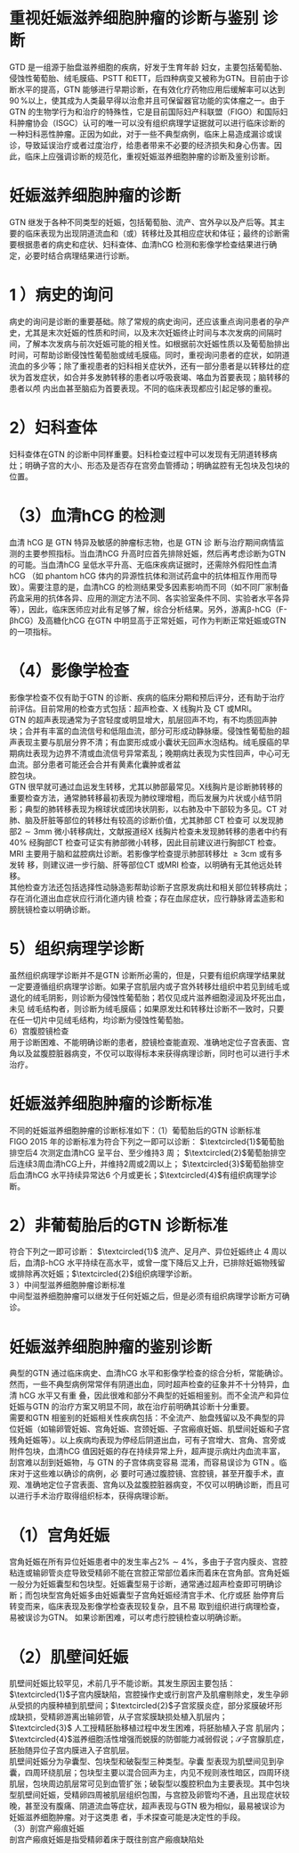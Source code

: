 # 重视妊娠滋养细胞肿瘤的诊断与鉴别 诊断  
GTD  是一组源于胎盘滋养细胞的疾病，好发于生育年龄 妇女，主要包括葡萄胎、侵蚀性葡萄胎、绒毛膜癌、PSTT 和ETT，后四种病变又被称为GTN。目前由于诊断水平的提高，GTN 能够进行早期诊断，在有效化疗药物应用后缓解率可以达到$90\,\%$以上，使其成为人类最早得以治愈并且可保留器官功能的实体瘤之一。由于GTN 的生物学行为和治疗的特殊性，它是目前国际妇产科联盟（FIGO）和国际妇科肿瘤协会（ISGC）认可的唯一可以没有组织病理学证据就可以进行临床诊断的一种妇科恶性肿瘤。正因为如此，对于一些不典型病例，临床上易造成漏诊或误诊，导致延误治疗或者过度治疗，给患者带来不必要的经济损失和身心伤害。因此，临床上应强调诊断的规范化，重视妊娠滋养细胞肿瘤的诊断及鉴别诊断。  
#  妊娠滋养细胞肿瘤的诊断  
GTN 继发于各种不同类型的妊娠，包括葡萄胎、流产、宫外孕以及产后等。其主要的临床表现为出现阴道流血和（或）转移灶及其相应症状和体征；最终的诊断需要根据患者的病史和症状、妇科查体、血清hCG 检测和影像学检查结果进行确定，必要时结合病理结果进行诊断。  
# 1 ）病史的询问  
病史的询问是诊断的重要基础。除了常规的病史询问，还应该重点询问患者的孕产史，尤其是末次妊娠的性质和时间，以及末次妊娠终止时间与本次发病的间隔时间，了解本次发病与前次妊娠可能的相关性。如根据前次妊娠性质以及葡萄胎排出时间，可帮助诊断侵蚀性葡萄胎或绒毛膜癌。同时，重视询问患者的症状，如阴道流血的多少等；除了重视患者的妇科相关症状外，还有一部分患者是以转移灶的症状为首发症状，如合并多发肺转移的患者以呼吸衰竭、咯血为首要表现；脑转移的患者以颅 内出血甚至脑疝为首要表现。不同的临床表现都应引起足够的重视。  
# 2）妇科查体  
妇科查体在GTN 的诊断中同样重要。妇科检查过程中可以发现有无阴道转移病灶；明确子宫的大小、形态及是否存在宫旁血管搏动；明确盆腔有无包块及包块的位置。  
# （3）血清hCG 的检测  
血清 hCG  是 GTN  特异及敏感的肿瘤标志物，也是 GTN  诊 断与治疗期间病情监测的主要参照指标。当血清hCG 升高时应首先排除妊娠，然后再考虑诊断为GTN 的可能。当血清hCG 呈低水平升高、无临床疾病证据时，还需除外假阳性血清 hCG （如 phantom hCG 体内的异源性抗体和测试药盒中的抗体相互作用而导致）。需要注意的是，血清hCG 的检测结果受多因素影响而不同（如不同厂家制备药盒采用的抗体各异、应用的测定方法不同、各实验室条件不同、实验者水平各异等），因此，临床医师应对此有足够了解，综合分析结果。另外，游离$\upbeta$-hCG（F-βhCG）及高糖化hCG 在GTN 中明显高于正常妊娠，可作为判断正常妊娠或GTN 的一项指标。  
# （4）影像学检查  
影像学检查不仅有助于GTN 的诊断、疾病的临床分期和预后评分，还有助于治疗前评估。目前常用的检查方式包括：超声检查、X 线胸片及 CT 或MRI。  
GTN 的超声表现通常为子宫轻度或明显增大，肌层回声不均，有不均质回声肿块；合并有丰富的血流信号和低阻血流，部分可形成动静脉瘘。侵蚀性葡萄胎的超声表现主要与肌层分界不清；有血窦形成或小囊状无回声水泡结构。绒毛膜癌的早期病灶表现为边界不清或血流信号异常紊乱；晚期病灶表现为实性回声，中心可无血流。部分患者可能还会合并有黄素化囊肿或者盆  
腔包块。  
GTN 很早就可通过血运发生转移，尤其以肺部最常见。X线胸片是诊断肺转移的重要检查方法，通常肺转移最初表现为肺纹理增粗，而后发展为片状或小结节阴影；典型的肺转移表现为棉球状或团块状阴影，以右肺及中下部较为多见。CT 对肺、脑及肝脏等部位的转移灶有较高的诊断价值，尤其肺部 CT  检查可 以发现肺部$2\sim3\mathrm{mm}$ 微小转移病灶，文献报道经X 线胸片检查未发现肺转移的患者中约有$40\%$ 经胸部CT 检查可证实有肺部微小转移，因此目前建议进行胸部CT 检查。MRI 主要用于脑和盆腔病灶诊断。若影像学检查提示肺部转移灶 $\geqslant3\mathrm{cm}$  或有多发转 移，则建议进一步行脑、肝等部位CT 或MRI 检查，以明确有无其他远处转移。  
其他检查方法还包括选择性动脉造影帮助诊断子宫原发病灶和相关部位转移病灶；存在消化道出血症状应行消化道内镜 检查；存在血尿症状，应行静脉肾盂造影和膀胱镜检查以明确诊断。  
# 5）组织病理学诊断  
虽然组织病理学诊断并不是GTN 诊断所必需的，但是，只要有组织病理学结果就一定要遵循组织病理学诊断。如果子宫肌层内或子宫外转移灶组织中若见到绒毛或退化的绒毛阴影，则诊断为侵蚀性葡萄胎；若仅见成片滋养细胞浸润及坏死出血，未见 绒毛结构者，则诊断为绒毛膜癌；如果原发灶和转移灶诊断不一致时，只要在任一切片中见绒毛结构，均诊断为侵蚀性葡萄胎。  
6）宫腹腔镜检查  
用于诊断困难、不能明确诊断的患者，腔镜检查能直观、准确地定位子宫表面、宫角以及盆腹腔脏器病变，不仅可以取得标本来获得病理诊断，同时也可以进行手术治疗。  
#  妊娠滋养细胞肿瘤的诊断标准  
不同的妊娠滋养细胞肿瘤的诊断标准如下：（1）葡萄胎后的GTN 诊断标准  
FIGO 2015 年的诊断标准为符合下列之一即可以诊断：
$\textcircled{1}$葡萄胎排空后4 次测定血清hCG 呈平台、至少维持3 周；
$\textcircled{2}$葡萄胎排空后连续3周血清hCG上升，并维持2周或2周以上；
$\textcircled{3}$葡萄胎排空后血清hCG 水平持续异常达6 个月或更长；$\textcircled{4}$有组织病理学诊断。  
# 2）非葡萄胎后的GTN 诊断标准  
符合下列之一即可诊断： $\textcircled{1}$ 流产、足月产、异位妊娠终止 4 周以后，血清$\upbeta$-hCG 水平持续在高水平，或曾一度下降后又上升，已排除妊娠物残留或排除再次妊娠；$\textcircled{2}$组织病理学诊断。  
3 ）中间型滋养细胞肿瘤诊断标准  
中间型滋养细胞肿瘤可以继发于任何妊娠之后，但是必须有组织病理学诊断方可确诊。  
#  妊娠滋养细胞肿瘤的鉴别诊断  
典型的GTN 通过临床病史、血清hCG 水平和影像学检查的综合分析，常能确诊。然而，一些不典型病例常常伴有阴道出血，同时超声检查的征象并不十分特异，血清 hCG  水平又有重 叠，因此很难和部分不典型的妊娠相鉴别。而不全流产和异位妊娠与GTN 的治疗方案又明显不同，故在治疗前明确其诊断十分重要。  
需要和GTN 相鉴别的妊娠相关性疾病包括：不全流产、胎盘残留以及不典型的异位妊娠（如输卵管妊娠、宫角妊娠、宫颈妊娠、子宫瘢痕妊娠、肌壁间妊娠和子宫残角妊娠等）。以上疾病均表现为停经后阴道出血，可有子宫增大、宫角、宫旁或附件包块，血清hCG 值因妊娠的存在持续异常上升，超声提示病灶内血流丰富，刮宫难以刮到妊娠物，与 GTN  的子宫体病变容易 混淆，而容易误诊为 GTN 。临床对于这些难以确诊的病例，必 要时可通过腹腔镜、宫腔镜，甚至开腹手术，直观、准确地定位子宫表面、宫角以及盆腹腔脏器病变，不仅可以明确诊断，而且可以进行手术治疗取得组织标本，获得病理诊断。  
# （1）宫角妊娠  
宫角妊娠在所有异位妊娠患者中的发生率占$2\%\sim4\%$，多由于子宫内膜炎、宫腔粘连或输卵管炎症导致受精卵不能在宫腔正常部位着床而着床在宫角部。宫角妊娠一般分为妊娠囊型和包块型。妊娠囊型易于诊断，通常通过超声检查即可明确诊断；而包块型宫角妊娠多由妊娠囊型子宫角妊娠经清宫手术、化疗或胚 胎停育后转变而来，临床表现及影像学检查表现较复杂，且不易 取到组织进行病理检查，易被误诊为GTN。 如果诊断困难，可以考虑行腔镜检查以明确诊断。  
# （2）肌壁间妊娠  
肌壁间妊娠比较罕见，术前几乎不能诊断。其发生原因主要包括：$\textcircled{1}$子宫内膜缺陷，宫腔操作史或行剖宫产及肌瘤剔除史，发生孕卵从受损的内膜种植到肌壁间；$\textcircled{2}$子宫浆膜炎症，部分浆膜破坏形成缺损，受精卵游离出输卵管，从子宫浆膜缺损处植入肌层内； $\textcircled{3}$ 人工授精胚胎移植过程中发生困难，将胚胎植入子宫 肌层内；$\textcircled{4}$滋养细胞活性增强而蜕膜的防御能力减弱假说；$\mathcal{S}$子宫腺肌症，胚胎随异位子宫内膜进入子宫肌层。  
肌壁间妊娠分为孕囊型、包块型和破裂型三种类型。孕囊 型表现为肌壁间见到孕囊，四周环绕肌层；包块型主要以混合回声为主，内见不规则液性暗区，四周环绕肌层，包块周边肌层常可见到血管扩张；破裂型以腹腔积血为主要表现。其中包块型肌壁间妊娠，受精卵四周被肌层组织包围，与宫腔及卵管均不通，且出现症状较晚，甚至没有腹痛、阴道流血等症状，超声表现与GTN  极为相似，最易被误诊为妊娠滋养细胞肿瘤。对于这类患 者，手术探查可能是决定性的手段。  
（3）剖宫产瘢痕妊娠  
剖宫产瘢痕妊娠是指受精卵着床于既往剖宫产瘢痕缺陷处  